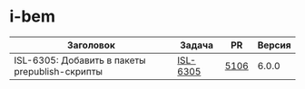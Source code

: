 # i-bem


| Заголовок | Задача | PR | Версия |
|--|--|--|--|
| ISL-6305: Добавить в пакеты prepublish-скрипты | [ISL-6305](https://st.yandex-team.ru/ISL-6305) | [5106](https://github.yandex-team.ru/lego/islands/pull/5106) | 6.0.0 |